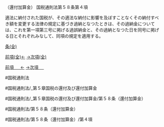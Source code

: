 （還付加算金）
国税通則法第５８条第４項

適法に納付された国税が、その適法な納付に影響を及ぼすことなくその納付すべき額を変更する法律の規定に基づき過納となつたときは、その過納金については、これを第一項第三号に掲げる過誤納金と、その過納となつた日を同号に掲げる日とそれぞれみなして、同項の規定を適用する。

[条(全)](国税通則法＿＿＿＿＿第５８条_.md)

[前項(全)←](国税通則法＿＿＿＿＿第５８条第３項_.md)    [→次項(全)](国税通則法＿＿＿＿＿第５８条第５項_.md)

[前項 　 ←](国税通則法＿＿＿＿＿第５８条第３項.md)    [→次項 　 ](国税通則法＿＿＿＿＿第５８条第５項.md)



#国税通則法

#国税通則法/_第５章国税の還付及び還付加算金

#国税通則法/_第５章国税の還付及び還付加算金/第５８条（還付加算金）

#国税通則法/第５８条（還付加算金）

#国税通則法/第５８条（還付加算金）/第４項

